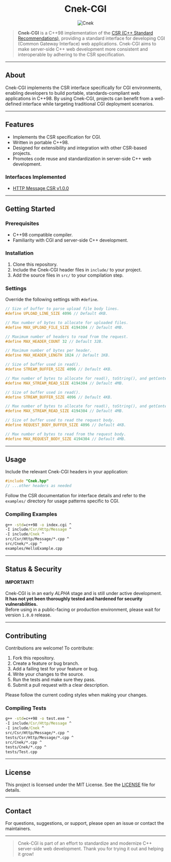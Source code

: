 <h1 align="center">Cnek-CGI</h1>

<div align="center"><img src="https://github.com/user-attachments/assets/a60745bb-90e4-41f9-8494-9ce813162b44" alt="Cnek"/></div>

> **Cnek-CGI** is a C++98 implementation of the [CSR (C++ Standard Recommendations)](https://github.com/CPP-SRG), providing a standard interface for developing CGI (Common Gateway Interface) web applications. Cnek-CGI aims to make server-side C++ web development more consistent and interoperable by adhering to the CSR specification.

---

## About

Cnek-CGI implements the CSR interface specifically for CGI environments, enabling developers to build portable, standards-compliant web applications in C++98. By using Cnek-CGI, projects can benefit from a well-defined interface while targeting traditional CGI deployment scenarios.

---

## Features

* Implements the CSR specification for CGI.
* Written in portable C++98.
* Designed for extensibility and integration with other CSR-based projects.
* Promotes code reuse and standardization in server-side C++ web development.

### Interfaces Implemented

* [HTTP Message CSR v1.0.0](https://github.com/CPP-SRG/http-message/releases/tag/v1.0.0)

---

## Getting Started

### Prerequisites

* C++98 compatible compiler.
* Familiarity with CGI and server-side C++ development.

### Installation

1. Clone this repository.
2. Include the Cnek-CGI header files in `include/` to your project.
3. Add the source files in `src/` to your compilation step.

### Settings

Override the following settings with `#define`.

```cpp
// Size of buffer to parse upload file body lines.
#define UPLOAD_LINE_SIZE 4096 // Default 4KB.

// Max number of bytes to allocate for uploaded files.
#define MAX_UPLOAD_FILE_SIZE 4194304 // Default 4MB.

// Maximum number of headers to read from the request.
#define MAX_HEADER_COUNT 32 // Default 32B.

// Maximum number of bytes per header.
#define MAX_HEADER_LENGTH 1024 // Default 1KB.

// Size of buffer used in read().
#define STREAM_BUFFER_SIZE 4096 // Default 4KB.

// Max number of bytes to allocate for read(), toString(), and getContents().
#define MAX_STREAM_READ_SIZE 4194304 // Default 4MB.

// Size of buffer used in read().
#define STREAM_BUFFER_SIZE 4096 // Default 4KB.

// Max number of bytes to allocate for read(), toString(), and getContents().
#define MAX_STREAM_READ_SIZE 4194304 // Default 4MB.

// Size of buffer used to read the request body.
#define REQUEST_BODY_BUFFER_SIZE 4096 // Default 4KB.

// Max number of bytes to read from the request body.
#define MAX_REQUEST_BODY_SIZE 4194304 // Default 4MB.
```

---

## Usage

Include the relevant Cnek-CGI headers in your application:

```cpp
#include "Cnek.hpp"
// ...other headers as needed
```

Follow the CSR documentation for interface details and refer to the `examples/` directory for usage patterns specific to CGI.

### Compiling Examples

```cmd
g++ -std=c++98 -o index.cgi ^
-I include/Csr/Http/Message ^
-I include/Cnek ^
src/Csr/Http/Message/*.cpp ^
src/Cnek/*.cpp ^
examples/HelloExample.cpp
```

---

## Status \& Security

#### IMPORTANT!

Cnek-CGI is in an early _ALPHA_ stage and is still under active development.  
**It has not yet been thoroughly tested and hardened for security vulnerabilities.**  
Before using in a public-facing or production environment, please wait for version `1.0.0` release.  

---

## Contributing

Contributions are welcome! To contribute:

1. Fork this repository.
2. Create a feature or bug branch.
3. Add a failing test for your feature or bug.
3. Write your changes to the source.
4. Run the tests and make sure they pass.
5. Submit a pull request with a clear description.

Please follow the current coding styles when making your changes.

### Compiling Tests

```cmd
g++ -std=c++98 -o test.exe ^
-I include/Csr/Http/Message ^
-I include/Cnek ^
src/Csr/Http/Message/*.cpp ^
tests/Csr/Http/Message/*.cpp ^
src/Cnek/*.cpp ^
tests/Cnek/*.cpp ^
tests/Test.cpp
```

---

## License

This project is licensed under the MIT License. See the [LICENSE](LICENSE) file for details.

---

## Contact

For questions, suggestions, or support, please open an issue or contact the maintainers.

---

> Cnek-CGI is part of an effort to standardize and modernize C++ server-side web development. Thank you for trying it out and helping it grow!
